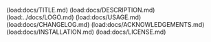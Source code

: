 (load:docs/TITLE.md)
(load:docs/DESCRIPTION.md)
(load:../docs/LOGO.md)
(load:docs/USAGE.md)
(load:docs/CHANGELOG.md)
(load:docs/ACKNOWLEDGEMENTS.md)
(load:docs/INSTALLATION.md)
(load:docs/LICENSE.md)
